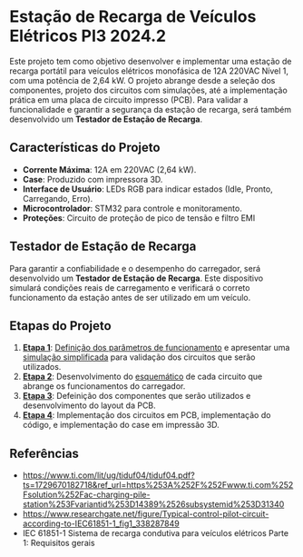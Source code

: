 # Estação de Recarga de Veículos Elétricos PI3 2024.2

Este projeto tem como objetivo desenvolver e implementar uma estação de recarga portátil para veículos elétricos monofásica de 12A 220VAC Nível 1, com uma potência de 2,64 kW. O projeto abrange desde a seleção dos componentes, projeto dos circuitos com simulações, até a implementação prática em uma placa de circuito impresso (PCB). Para validar a funcionalidade e garantir a segurança da estação de recarga, será também desenvolvido um **Testador de Estação de Recarga**.

## Características do Projeto
- **Corrente Máxima**: 12A em 220VAC (2,64 kW).
- **Case**: Produzido com impressora 3D.
- **Interface de Usuário**: LEDs RGB para indicar estados (Idle, Pronto, Carregando, Erro).
- **Microcontrolador**: STM32 para controle e monitoramento.
- **Proteções**: Circuito de proteção de pico de tensão e filtro EMI

## Testador de Estação de Recarga
Para garantir a confiabilidade e o desempenho do carregador, será desenvolvido um **Testador de Estação de Recarga**. Este dispositivo simulará condições reais de carregamento e verificará o correto funcionamento da estação antes de ser utilizado em um veículo.

## Etapas do Projeto
1. [**Etapa 1**](Etapa%201/): [Definição dos parâmetros de funcionamento](Etapa%201/Definição%20dos%20parâmetros%20de%20funcionamento.md) e apresentar uma [simulação simplificada](Etapa%201/Simulação%20simplificada.md) para validação dos circuitos que serão utilizados.
3. [**Etapa 2**](Etapa%202/): Desenvolvimento do [esquemático](Etapa%202/Esquemático.md) de cada circuito que abrange os funcionamentos do carregador.
4. [**Etapa 3**](Etapa%203/): Defeinição dos componentes que serão utilizados e desenvolvimento do layout da PCB.
5. [**Etapa 4**](Etapa%204/): Implementação dos circuitos em PCB, implementação do código, e implementação do case em impressão 3D.

## Referências

- https://www.ti.com/lit/ug/tiduf04/tiduf04.pdf?ts=1729670182718&ref_url=https%253A%252F%252Fwww.ti.com%252Fsolution%252Fac-charging-pile-station%253Fvariantid%253D14389%2526subsystemid%253D31340
- https://www.researchgate.net/figure/Typical-control-pilot-circuit-according-to-IEC61851-1_fig1_338287849
- IEC 61851-1  Sistema de recarga condutiva para veículos elétricos Parte 1: Requisitos gerais
